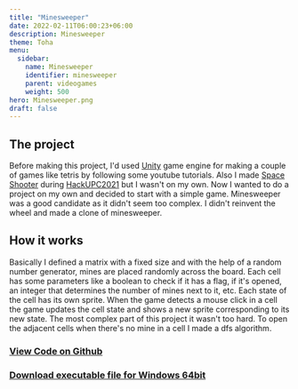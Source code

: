 ```yaml
---
title: "Minesweeper"
date: 2022-02-11T06:00:23+06:00
description: Minesweeper
theme: Toha
menu:
  sidebar:
    name: Minesweeper
    identifier: minesweeper
    parent: videogames
    weight: 500
hero: Minesweeper.png
draft: false
---
```


## The project
Before making this project, I'd used [Unity](https://unity.com/) game engine for making a couple of games like tetris by following some youtube tutorials. Also I made [Space Shooter](https://bernatbc.tk/posts/competitions/hackupc2021/) during [HackUPC2021](https://hackupc.com/) but I wasn't on my own. Now I wanted to do a project on my own and decided to start with a simple game. Minesweeper was a good candidate as it didn't seem too complex. I didn't reinvent the wheel and made a clone of minesweeper.

## How it works
Basically I defined a matrix with a fixed size and with the help of a random number generator, mines are placed randomly across the board. Each cell has some parameters like a boolean to check if it has a flag, if it's opened, an integer that determines the number of mines next to it, etc. Each state of the cell has its own sprite. When the game detects a mouse click in a cell the game updates the cell state and shows a new sprite corresponding to its new state. The most complex part of this project it wasn't too hard. To open the adjacent cells when there's no mine in a cell I made a dfs algorithm.

### [View Code on Github](https://github.com/BernatBC/Minesweeper)

### [Download executable file for Windows 64bit](https://github.com/BernatBC/Minesweeper/raw/main/MinesWeeper.zip)